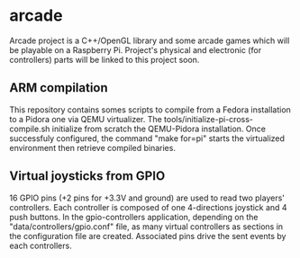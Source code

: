 arcade
======

Arcade project is a C++/OpenGL library and some arcade games which will be playable on a Raspberry Pi.
Project's physical and electronic (for controllers) parts will be linked to this project soon.

ARM compilation
---------------
This repository contains somes scripts to compile from a Fedora installation to a Pidora one via QEMU virtualizer.
The tools/initialize-pi-cross-compile.sh initialize from scratch the QEMU-Pidora installation.
Once successfuly configured, the command "make <application> for=pi" starts the virtualized environment then retrieve compiled binaries.

Virtual joysticks from GPIO
---------------------------
16 GPIO pins (+2 pins for +3.3V and ground) are used to read two players' controllers. Each controller is composed of one 4-directions joystick and 4 push buttons. In the gpio-controllers application, depending on the "data/controllers/gpio.conf" file, as many virtual controllers as sections in the configuration file are created. Associated pins drive the sent events by each controllers.
